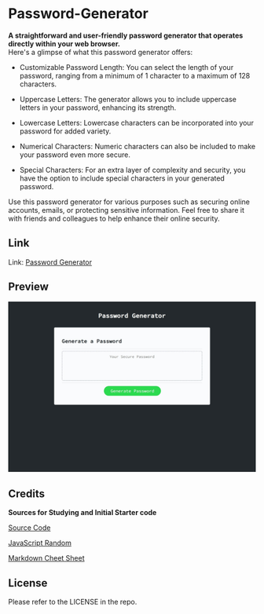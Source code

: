 # Password-Generator
**A straightforward and user-friendly password generator that operates directly within your web browser.**
<br>
Here's a glimpse of what this password generator offers:
<br>

- Customizable Password Length: You can select the length of your password, ranging from a minimum of 1 character to a maximum of 128 characters.

- Uppercase Letters: The generator allows you to include uppercase letters in your password, enhancing its strength.

- Lowercase Letters: Lowercase characters can be incorporated into your password for added variety.

- Numerical Characters: Numeric characters can also be included to make your password even more secure.

- Special Characters: For an extra layer of complexity and security, you have the option to include special characters in your generated password.

Use this password generator for various purposes such as securing online accounts, emails, or protecting sensitive information. Feel free to share it with friends and colleagues to help enhance their online security. 

## Link
Link: [Password Generator](https://robertsolorzano.github.io/Password-Generator/)


## Preview

![Preview](assets/images/preview.jpeg)


## Credits

**Sources for Studying and Initial Starter code**

[Source Code](https://github.com/coding-boot-camp)

[JavaScript Random](https://www.w3schools.com/JS/js_random.asp)

[Markdown Cheet Sheet](https://www.markdownguide.org/cheat-sheet/)

## License

Please refer to the LICENSE in the repo.
